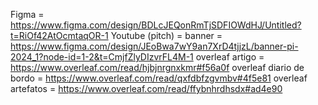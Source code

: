 Figma = https://www.figma.com/design/BDLcJEQonRmTjSDFIOWdHJ/Untitled?t=RiOf42AtOcmtaqOR-1
Youtube (pitch) = 
banner = https://www.figma.com/design/JEoBwa7wY9an7XrD4tjjzL/banner-pi-2024_1?node-id=1-2&t=CmjfZlyDIzvrFL4M-1
overleaf artigo = https://www.overleaf.com/read/hjbjnrgnxkmr#f56a0f
overleaf diario de bordo = https://www.overleaf.com/read/qxfdbfzgvmbv#4f5e81
overleaf artefatos = https://www.overleaf.com/read/ffybnhrdhsdx#ad4e90
